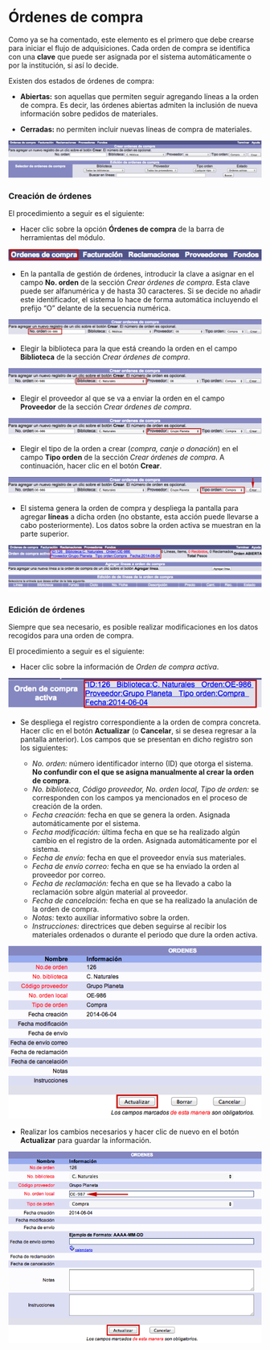 # Órdenes de compra

Como ya se ha comentado, este elemento es el primero que debe crearse para iniciar el flujo de adquisiciones. Cada orden de compra se identifica con una **clave** que puede ser asignada por el sistema automáticamente o por la institución, si así lo decide.

Existen dos estados de órdenes de compra:

- **Abiertas:** son aquellas que permiten seguir agregando líneas a la orden de compra. Es decir, las órdenes abiertas admiten la inclusión de nueva información sobre pedidos de materiales.

- **Cerradas:** no permiten incluir nuevas líneas de compra de materiales.

![](Ordenes_compra.png)

### Creación de órdenes

El procedimiento a seguir es el siguiente:

- Hacer clic sobre la opción **Órdenes de compra** de la barra de herramientas del módulo.

![](Barra_herramientas_ordenes.png)

- En la pantalla de gestión de órdenes, introducir la clave a asignar en el campo **No. orden** de la sección *Crear órdenes de compra*. Esta clave puede ser alfanumérica y de hasta 30 caracteres. Si se decide no añadir este identificador, el sistema lo hace de forma automática incluyendo el prefijo “O” delante de la secuencia numérica.

![](Introduccion_numero_orden.png)

- Elegir la biblioteca para la que está creando la orden en el campo **Biblioteca** de la sección *Crear órdenes de compra*.

![](Eleccion_biblioteca.png)

- Elegir el proveedor al que se va a enviar la orden en el campo **Proveedor** de la sección *Crear órdenes de compra*.

![](Eleccion_proveedor.png)

- Elegir el tipo de la orden a crear (_compra, canje o donación_) en el campo **Tipo orden** de la sección *Crear órdenes de compra*. A continuación, hacer clic en el botón **Crear**.

![](Eleccion_tiporden.png)

- El sistema genera la orden de compra y despliega la pantalla para agregar **líneas** a dicha orden (no obstante, esta acción puede llevarse a cabo posteriormente). Los datos sobre la orden activa se muestran en la parte superior.

![](Orden_creada.png)

### Edición de órdenes

Siempre que sea necesario, es posible realizar modificaciones en los datos recogidos para una orden de compra.

El procedimiento a seguir es el siguiente:

- Hacer clic sobre la información de *Orden de compra activa*.

![](Orden_activa.png)

- Se despliega el registro correspondiente a la orden de compra concreta. Hacer clic en el botón **Actualizar** (o **Cancelar**, si se desea regresar a la pantalla anterior). Los campos que se presentan en dicho registro son los siguientes:

    - *No. orden:* número identificador interno (ID) que otorga el sistema. **No confundir con el que se asigna manualmente al crear la orden de compra**.
    - *No. biblioteca, Código proveedor, No. orden local, Tipo de orden:* se corresponden con los campos ya mencionados en el proceso de creación de la orden.
    - *Fecha creación:* fecha en que se genera la orden. Asignada automáticamente por el sistema.
    - *Fecha modificación:* última fecha en que se ha realizado algún cambio en el registro de la orden. Asignada automáticamente por el sistema.
    - *Fecha de envío:* fecha en que el proveedor envía sus materiales.
    - *Fecha de envío correo:* fecha en que se ha enviado la orden al proveedor por correo.
    - *Fecha de reclamación:* fecha en que se ha llevado a cabo la reclamación sobre algún material al proveedor.
    - *Fecha de cancelación:* fecha en que se ha realizado la anulación de la orden de compra.
    - *Notas:* texto auxiliar informativo sobre la orden.
    - *Instrucciones:* directrices que deben seguirse al recibir los materiales ordenados o durante el periodo que dure la orden activa.

![](Edicion_ordenes.png)

- Realizar los cambios necesarios y hacer clic de nuevo en el botón **Actualizar** para guardar la información.

![](Edicion_ordenes2.png)